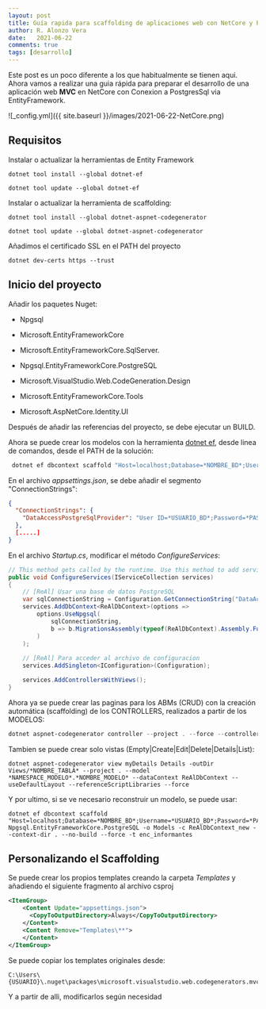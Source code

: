 ```yaml
---
layout: post
title: Guía rapida para scaffolding de aplicaciones web con NetCore y PostgreSql
author: R. Alonzo Vera
date:   2021-06-22
comments: true
tags: [desarrollo]
---
```



Este post es un poco diferente a los que habitualmente se tienen aqui. Ahora vamos a realizar una guia rápida para preparar el desarrollo de una aplicación web **MVC** en NetCore con Conexion a PostgresSql via EntityFramework.


![_config.yml]({{ site.baseurl }}/images/2021-06-22-NetCore.png)


## Requisitos

Instalar o actualizar la herramientas de Entity Framework

~~~terminal
dotnet tool install --global dotnet-ef

dotnet tool update --global dotnet-ef
~~~


Instalar o actualizar la herramienta de scaffolding:

~~~terminal
dotnet tool install --global dotnet-aspnet-codegenerator

dotnet tool update --global dotnet-aspnet-codegenerator
~~~

Añadimos el certificado SSL en el PATH del proyecto

~~~terminal
dotnet dev-certs https --trust
~~~


## Inicio del proyecto

Añadir los paquetes Nuget:

 - Npgsql
 
 - Microsoft.EntityFrameworkCore

 - Microsoft.EntityFrameworkCore.SqlServer.
 
 - Npgsql.EntityFrameworkCore.PostgreSQL
 
 - Microsoft.VisualStudio.Web.CodeGeneration.Design
 
 - Microsoft.EntityFrameworkCore.Tools
 
 - Microsoft.AspNetCore.Identity.UI
 

Después de añadir las referencias del proyecto, se debe ejecutar un BUILD.

Ahora se puede crear los modelos con la herramienta [dotnet ef](https://docs.microsoft.com/en-us/ef/core/miscellaneous/cli/dotnet), desde linea de comandos, desde el PATH de la solución:

~~~powershell
 dotnet ef dbcontext scaffold "Host=localhost;Database=*NOMBRE_BD*;Username=*USUARIO_BD*;Password=*PASSWORD_BD*" Npgsql.EntityFrameworkCore.PostgreSQL -o Models -c ReAlDbContext --context-dir . --no-build --force --startup-project *NOMBRE_PROYECTO*
~~~

En el archivo *appsettings.json*, se debe añadir el segmento "ConnectionStrings":

~~~json
{
  "ConnectionStrings": {
    "DataAccessPostgreSqlProvider": "User ID=*USUARIO_BD*;Password=*PASSWORD_BD*;Host=localhost;Port=5432;Database=*NOMBRE_BD*;Pooling=true;"
  }, 
  [.....]
}

~~~

En el archivo *Startup.cs*, modificar el método *ConfigureServices*:

~~~csharp
// This method gets called by the runtime. Use this method to add services to the container.
public void ConfigureServices(IServiceCollection services)
{
	// [ReAl] Usar una base de datos PostgreSQL
	var sqlConnectionString = Configuration.GetConnectionString("DataAccessPostgreSqlProvider");
	services.AddDbContext<ReAlDbContext>(options =>
		options.UseNpgsql(
			sqlConnectionString,
			b => b.MigrationsAssembly(typeof(ReAlDbContext).Assembly.FullName)
		)
	);
	
	// [ReAl] Para acceder al archivo de configuracion
	services.AddSingleton<IConfiguration>(Configuration);

	services.AddControllersWithViews();	
}
~~~


Ahora ya se puede crear las paginas para los ABMs (CRUD) con la creación automática (scaffolding) de los CONTROLLERS, realizados a partir de los MODELOS:

~~~powershell
dotnet aspnet-codegenerator controller --project . --force --controllerName *NOMBRE_TABLA_Controller* --model *NAMESPACE_MODELO*.*NOMBRE_MODELO* --dataContext ReAlDbContext --relativeFolderPath .\Controllers\ --useDefaultLayout --referenceScriptLibraries 
~~~

Tambien se puede crear solo vistas (Empty|Create|Edit|Delete|Details|List):

~~~terminal
dotnet aspnet-codegenerator view myDetails Details -outDir Views/*NOMBRE_TABLA* --project . --model *NAMESPACE_MODELO*.*NOMBRE_MODELO* --dataContext ReAlDbContext --useDefaultLayout --referenceScriptLibraries --force
~~~

Y por ultimo, si se ve necesario reconstruir un modelo, se puede usar:

~~~terminal
dotnet ef dbcontext scaffold "Host=localhost;Database=*NOMBRE_BD*;Username=*USUARIO_BD*;Password=*PASSWORD_BD*" Npgsql.EntityFrameworkCore.PostgreSQL -o Models -c ReAlDbContext_new --context-dir . --no-build --force -t enc_informantes
~~~

## Personalizando el Scaffolding

Se puede crear los propios templates creando la carpeta *Templates* y añadiendo el siguiente fragmento al archivo csproj

~~~xml
<ItemGroup>
    <Content Update="appsettings.json">
      <CopyToOutputDirectory>Always</CopyToOutputDirectory>
    </Content>
    <Content Remove="Templates\**">
    </Content>
</ItemGroup>
~~~  

Se puede copiar los templates originales desde:

~~~terminal
C:\Users\{USUARIO}\.nuget\packages\microsoft.visualstudio.web.codegenerators.mvc\3.1.1\Templates
~~~

Y a partir de alli, modificarlos según necesidad